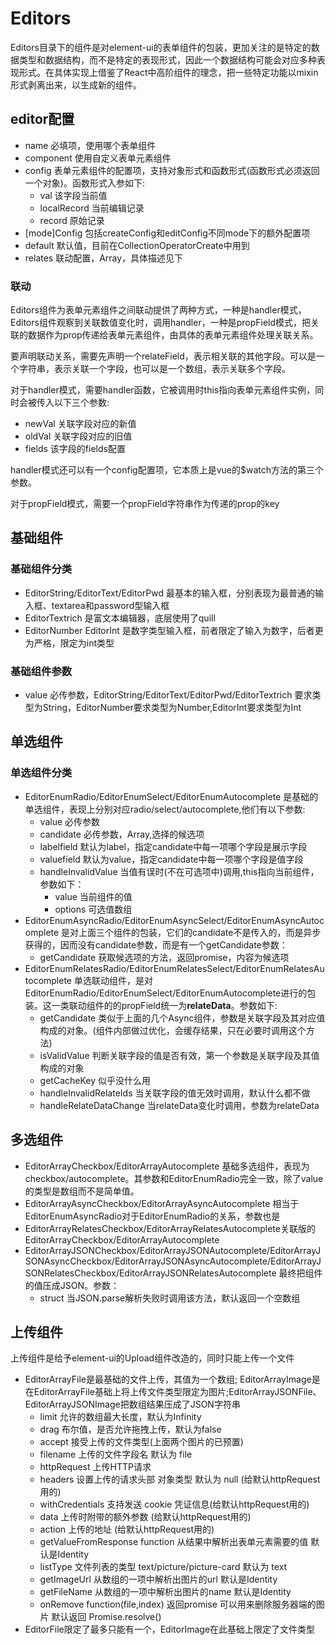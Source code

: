 # Editors

Editors目录下的组件是对element-ui的表单组件的包装，更加关注的是特定的数据类型和数据结构，而不是特定的表现形式，因此一个数据结构可能会对应多种表现形式。在具体实现上借鉴了React中高阶组件的理念，把一些特定功能以mixin形式剥离出来，以生成新的组件。

## editor配置

* name 必填项，使用哪个表单组件
* component 使用自定义表单元素组件
* config 表单元素组件的配置项，支持对象形式和函数形式(函数形式必须返回一个对象)。函数形式入参如下:
  * val 该字段当前值
  * localRecord 当前编辑记录
  * record 原始记录
* [mode]Config 包括createConfig和editConfig不同mode下的额外配置项
* default 默认值，目前在CollectionOperatorCreate中用到
* relates 联动配置，Array，具体描述见下

### 联动

Editors组件为表单元素组件之间联动提供了两种方式，一种是handler模式，Editors组件观察到关联数值变化时，调用handler，一种是propField模式，把关联的数据作为prop传递给表单元素组件，由具体的表单元素组件处理关联关系。

要声明联动关系，需要先声明一个relateField，表示相关联的其他字段。可以是一个字符串，表示关联一个字段，也可以是一个数组，表示关联多个字段。

对于handler模式，需要handler函数，它被调用时this指向表单元素组件实例，同时会被传入以下三个参数:

* newVal 关联字段对应的新值
* oldVal 关联字段对应的旧值
* fields 该字段的fields配置

handler模式还可以有一个config配置项，它本质上是vue的$watch方法的第三个参数。

对于propField模式，需要一个propField字符串作为传递的prop的key

## 基础组件

### 基础组件分类

* EditorString/EditorText/EditorPwd 最基本的输入框，分别表现为最普通的输入框、textarea和password型输入框
* EditorTextrich 是富文本编辑器，底层使用了quill
* EditorNumber EditorInt 是数字类型输入框，前者限定了输入为数字，后者更为严格，限定为int类型

### 基础组件参数

* value 必传参数，EditorString/EditorText/EditorPwd/EditorTextrich 要求类型为String，EditorNumber要求类型为Number,EditorInt要求类型为Int

## 单选组件

### 单选组件分类

* EditorEnumRadio/EditorEnumSelect/EditorEnumAutocomplete 是基础的单选组件，表现上分别对应radio/select/autocomplete,他们有以下参数:
  * value 必传参数
  * candidate 必传参数，Array,选择的候选项
  * labelfield 默认为label，指定candidate中每一项哪个字段是展示字段
  * valuefield 默认为value，指定candidate中每一项哪个字段是值字段
  * handleInvalidValue 当值有误时(不在可选项中)调用,this指向当前组件，参数如下：
    * value 当前组件的值
    * options 可选值数组
* EditorEnumAsyncRadio/EditorEnumAsyncSelect/EditorEnumAsyncAutocomplete 是对上面三个组件的包装，它们的candidate不是传入的，而是异步获得的，因而没有candidate参数，而是有一个getCandidate参数：
  * getCandidate 获取候选项的方法，返回promise，内容为候选项
* EditorEnumRelatesRadio/EditorEnumRelatesSelect/EditorEnumRelatesAutocomplete 单选联动组件，是对EditorEnumRadio/EditorEnumSelect/EditorEnumAutocomplete进行的包装。这一类联动组件的的propField统一为**relateData**。参数如下:
  * getCandidate 类似于上面的几个Async组件，参数是关联字段及其对应值构成的对象。(组件内部做过优化，会缓存结果，只在必要时调用这个方法)
  * isValidValue 判断关联字段的值是否有效，第一个参数是关联字段及其值构成的对象
  * getCacheKey 似乎没什么用
  * handleInvalidRelateIds 当关联字段的值无效时调用，默认什么都不做
  * handleRelateDataChange 当relateData变化时调用，参数为relateData

## 多选组件

* EditorArrayCheckbox/EditorArrayAutocomplete 基础多选组件，表现为checkbox/autocomplete。其参数和EditorEnumRadio完全一致，除了value的类型是数组而不是简单值。
* EditorArrayAsyncCheckbox/EditorArrayAsyncAutocomplete 相当于EditorEnumAsyncRadio对于EditorEnumRadio的关系，参数也是
* EditorArrayRelatesCheckbox/EditorArrayRelatesAutocomplete关联版的EditorArrayCheckbox/EditorArrayAutocomplete
* EditorArrayJSONCheckbox/EditorArrayJSONAutocomplete/EditorArrayJSONAsyncCheckbox/EditorArrayJSONAsyncAutocomplete/EditorArrayJSONRelatesCheckbox/EditorArrayJSONRelatesAutocomplete 最终把组件的值压成JSON。参数：
  * struct 当JSON.parse解析失败时调用该方法，默认返回一个空数组

## 上传组件

上传组件是给予element-ui的Upload组件改造的，同时只能上传一个文件

* EditorArrayFile是最基础的文件上传，其值为一个数组; EditorArrayImage是在EditorArrayFile基础上将上传文件类型限定为图片;EditorArrayJSONFile、EditorArrayJSONImage把数组结果压成了JSON字符串
  * limit 允许的数组最大长度，默认为Infinity
  * drag 布尔值，是否允许拖拽上传，默认为false
  * accept 接受上传的文件类型(上面两个图片的已预置)
  * filename 上传的文件字段名 默认为 file
  * httpRequest 上传HTTP请求
  * headers 设置上传的请求头部 对象类型 默认为 null (给默认httpRequest用的)
  * withCredentials 支持发送 cookie 凭证信息(给默认httpRequest用的)
  * data 上传时附带的额外参数 (给默认httpRequest用的)
  * action 上传的地址 (给默认httpRequest用的)
  * getValueFromResponse function 从结果中解析出表单元素需要的值 默认是Identity
  * listType 文件列表的类型 text/picture/picture-card 默认为 text
  * getImageUrl 从数组的一项中解析出图片的url 默认是Identity
  * getFileName 从数组的一项中解析出图片的name 默认是Identity
  * onRemove function(file,index) 返回promise 可以用来删除服务器端的图片 默认返回 Promise.resolve()
* EditorFile限定了最多只能有一个，EditorImage在此基础上限定了文件类型
